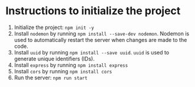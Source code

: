 # Instructions to initialize the project

1. Initialize the project: `npm init -y`
2. Install `nodemon` by running `npm install --save-dev nodemon`. Nodemon is used to automatically restart the server when changes are made to the code.
3. Install `uuid` by running `npm install --save uuid`. `uuid` is used to generate unique identifiers (IDs).
4. Install `express` by running `npm install express`
5. Install `cors` by running `npm install cors`
6. Run the server: `npm run start`
